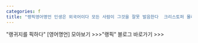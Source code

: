 ```yaml
---
categories: f
title: "랭픽영어명언 인생은 외국어이다 모든 사람이 그것을 잘못 발음한다  크리스토퍼 몰리"
---
```

"랭귀지를 픽하다" [영어명언] 모아보기 >>>"랭픽" 블로그 바로가기 >>>